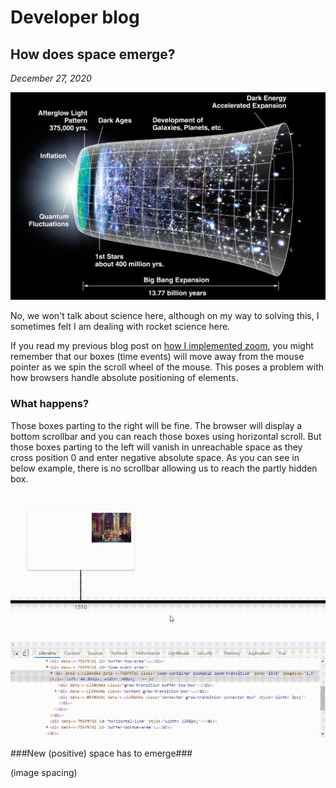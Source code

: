 # Developer blog
## How does space emerge?
_December 27, 2020_

<img src="img/CMB_Timeline300_no_WMAP.jpg" alt="Space emergence">

No, we won't talk about science here, although on my way to solving this, I sometimes felt I am dealing with rocket science here.

If you read my previous blog post on [how I implemented zoom](../how-zoom), you might remember that our boxes (time events) will move away from the mouse pointer as we spin the scroll wheel of the mouse. This poses a problem with how browsers handle absolute positioning of elements.

### What happens? ###
Those boxes parting to the right will be fine. The browser will display a bottom scrollbar and you can reach those boxes using horizontal scroll. But those boxes parting to the left will vanish in unreachable space as they cross position 0 and enter negative absolute space. As you can see in below example, there is no scrollbar allowing us to reach the partly hidden box. 

<img src="img/crossing-zero1.gif" alt="Crossing zero">

###New (positive) space has to emerge###



(image spacing)
